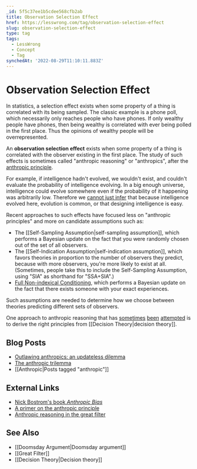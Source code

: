 ```yaml
---
_id: 5f5c37ee1b5cdee568cfb2ab
title: Observation Selection Effect
href: https://lesswrong.com/tag/observation-selection-effect
slug: observation-selection-effect
type: tag
tags:
  - LessWrong
  - Concept
  - Tag
synchedAt: '2022-08-29T11:10:11.883Z'
---
```


# Observation Selection Effect

In statistics, a selection effect exists when some property of a thing is correlated with its being sampled. The classic example is a phone poll, which necessarily only reaches people who have phones. If only wealthy people have phones, then being wealthy is correlated with ever being polled in the first place. Thus the opinions of wealthy people will be overrepresented.

An **observation selection effect** exists when some property of a thing is correlated with the observer existing in the first place. The study of such effects is sometimes called "anthropic reasoning" or "anthropics", after the [anthropic principle](http://en.wikipedia.org/wiki/Anthropic_principle).

For example, if intelligence hadn't evolved, we wouldn't exist, and couldn't evaluate the probability of intelligence evolving. In a big enough universe, intelligence could evolve somewhere even if the probability of it happening was arbitrarily low. Therefore we [cannot just infer](http://www.nickbostrom.com/aievolution.pdf) that because intelligence evolved here, evolution is common, or that designing intelligence is easy.

Recent approaches to such effects have focused less on "anthropic principles" and more on candidate assumptions such as:

- The [[Self-Sampling Assumption|self-sampling assumption]], which performs a Bayesian update on the fact that you were randomly chosen out of the set of all observers.
- The [[Self-Indication Assumption|self-indication assumption]], which favors theories in proportion to the number of observers they predict, because with more observers, you're more likely to exist at all. (Sometimes, people take this to include the Self-Sampling Assumption, using "SIA" as shorthand for "SSA+SIA".)
- [Full Non-indexical Conditioning](http://philsci-archive.pitt.edu/2888/), which performs a Bayesian update on the fact that there exists someone with your exact experiences.

Such assumptions are needed to determine how we choose between theories predicting different sets of observers.

One approach to anthropic reasoning that has [sometimes](http://lesswrong.com/lw/175/torture_vs_dust_vs_the_presumptuous_philosopher/) [been](http://lesswrong.com/lw/32o/if_a_tree_falls_on_sleeping_beauty/) [attempted](http://arxiv.org/abs/1110.6437) is to derive the right principles from [[Decision Theory|decision theory]].

## Blog Posts

- [Outlawing anthropics: an updateless dilemma](http://lesswrong.com/lw/17c/anthropic_updatelessness/)
- [The anthropic trilemma](http://lesswrong.com/lw/19d/the_anthropic_trilemma/)
- [[Anthropic|Posts tagged "anthropic"]]

## External Links

- [Nick Bostrom's book *Anthropic Bias*](http://www.anthropic-principle.com/book/book.html)
- [A primer on the anthropic principle](http://www.anthropic-principle.com/primer.html)
- [Anthropic reasoning in the great filter](http://meteuphoric.wordpress.com/2010/11/02/anthropic-principles-agree-on-bigger-future-filters/)

## See Also

- [[Doomsday Argument|Doomsday argument]]
- [[Great Filter]]
- [[Decision Theory|Decision theory]]
